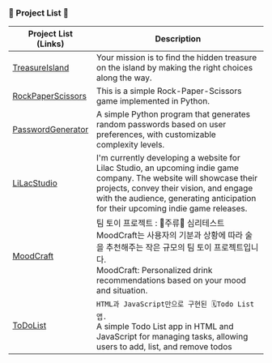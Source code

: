 ### 🔗 Project List 🔗

<div align=center>

| Project List<br/>(Links)                                                                                                                      | Description                                                                                                                                                                                                                                       |
| --------------------------------------------------------------------------------------------------------------------------------------------- | ------------------------------------------------------------------------------------------------------------------------------------------------------------------------------------------------------------------------------------------------- |
| [TreasureIsland](https://github.com/DEV-Yangkong/MyProjectArchive/tree/main/CodeAssignments/BackEnd/DaysOfCodePython/03_TreasureIsland)       | Your mission is to find the hidden treasure on the island by making the right choices along the way.                                                                                                                                              |
| [RockPaperScissors](https://github.com/DEV-Yangkong/MyProjectArchive/tree/main/CodeAssignments/BackEnd/DaysOfCodePython/04_RockPaperScissors) | This is a simple Rock-Paper-Scissors game implemented in Python.                                                                                                                                                                                  |
| [PasswordGenerator](https://github.com/DEV-Yangkong/MyProjectArchive/tree/main/CodeAssignments/BackEnd/DaysOfCodePython/05_PasswordGenerator) | A simple Python program that generates random passwords based on user preferences, with customizable complexity levels.                                                                                                                           |
| [LiLacStudio](https://github.com/DEV-Yangkong/MyProjectArchive/tree/main/WebCreations/LiLacStudio)                                            | I'm currently developing a website for Lilac Studio, an upcoming indie game company. The website will showcase their projects, convey their vision, and engage with the audience, generating anticipation for their upcoming indie game releases. |
| [MoodCraft](https://github.com/DEV-Yangkong/MoodCraft)                                                                                        | 팀 토이 프로젝트 : 🍹주류🍹 심리테스트<br/>MoodCraft는 사용자의 기분과 상황에 따라 술을 추천해주는 작은 규모의 팀 토이 프로젝트입니다. <br/>MoodCraft: Personalized drink recommendations based on your mood and situation.                       |
| [ToDoList](https://github.com/DEV-Yangkong/MyProjectArchive/tree/main/MiniProject/ToDoList)                                                   | `HTML과 JavaScript만으로 구현된 🗓️Todo List 앱.`<br/>A simple Todo List app in HTML and JavaScript for managing tasks, allowing users to add, list, and remove todos                                                                              |

<br/>
</div>
